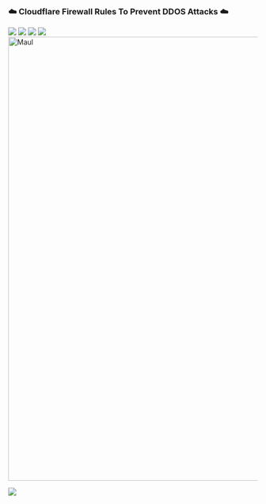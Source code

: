 ### ☁️ Cloudflare Firewall Rules To Prevent DDOS Attacks ☁️

![](https://media.discordapp.net/attachments/819747919581675530/829677841292460042/unknown.png) 
![](https://media.discordapp.net/attachments/819747919581675530/829678093706592276/unknown.png) 
![](https://media.discordapp.net/attachments/819747919581675530/829678478278000650/unknown.png) 
![](https://media.discordapp.net/attachments/819747919581675530/829678732922191902/unknown.png) 
<img src="https://media.discordapp.net/attachments/819747919581675530/829676374364127262/unknown.png" alt="Maul" width="895px">

![](https://cdn.jsdelivr.net/gh/XMD0718/dumeng-blog/wp-content/uploads/2021/03/5bd801833e8d3.png) 
